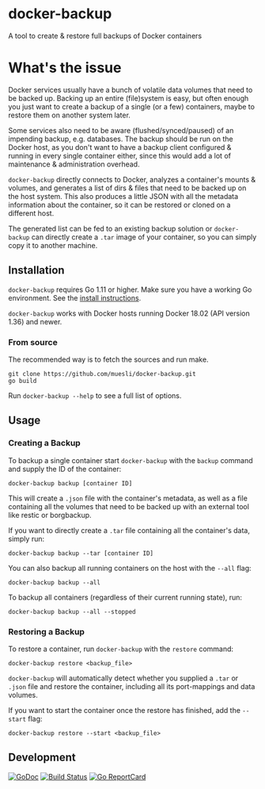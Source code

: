 docker-backup
=============

A tool to create & restore full backups of Docker containers

# What's the issue

Docker services usually have a bunch of volatile data volumes that need to be
backed up. Backing up an entire (file)system is easy, but often enough you just
want to create a backup of a single (or a few) containers, maybe to restore them
on another system later.

Some services also need to be aware (flushed/synced/paused) of an impending
backup, e.g. databases. The backup should be run on the Docker host, as you
don't want to have a backup client configured & running in every single
container either, since this would add a lot of maintenance & administration
overhead.

`docker-backup` directly connects to Docker, analyzes a container's mounts &
volumes, and generates a list of dirs & files that need to be backed up on the
host system. This also produces a little JSON with all the metadata information
about the container, so it can be restored or cloned on a different host.

The generated list can be fed to an existing backup solution or `docker-backup`
can directly create a `.tar` image of your container, so you can simply copy it
to another machine.

## Installation

`docker-backup` requires Go 1.11 or higher. Make sure you have a working Go
environment. See the [install instructions](http://golang.org/doc/install.html).

`docker-backup` works with Docker hosts running Docker 18.02 (API version 1.36)
and newer.

### From source

The recommended way is to fetch the sources and run make.

    git clone https://github.com/muesli/docker-backup.git
    go build

Run `docker-backup --help` to see a full list of options.

## Usage

### Creating a Backup

To backup a single container start `docker-backup` with the `backup` command and
supply the ID of the container:

    docker-backup backup [container ID]

This will create a `.json` file with the container's metadata, as well as a file
containing all the volumes that need to be backed up with an external tool like
restic or borgbackup.

If you want to directly create a `.tar` file containing all the container's
data, simply run:

    docker-backup backup --tar [container ID]

You can also backup all running containers on the host with the `--all` flag:

    docker-backup backup --all

To backup all containers (regardless of their current running state), run:

    docker-backup backup --all --stopped

### Restoring a Backup

To restore a container, run `docker-backup` with the `restore` command:

    docker-backup restore <backup_file>

`docker-backup` will automatically detect whether you supplied a `.tar` or
`.json` file and restore the container, including all its port-mappings and data
volumes.

If you want to start the container once the restore has finished, add the
`--start` flag:

    docker-backup restore --start <backup_file>

## Development

[![GoDoc](https://godoc.org/github.com/golang/gddo?status.svg)](https://godoc.org/github.com/muesli/docker-backup)
[![Build Status](https://travis-ci.org/muesli/docker-backup.svg?branch=master)](https://travis-ci.org/muesli/docker-backup)
[![Go ReportCard](http://goreportcard.com/badge/muesli/docker-backup)](http://goreportcard.com/report/muesli/docker-backup)
